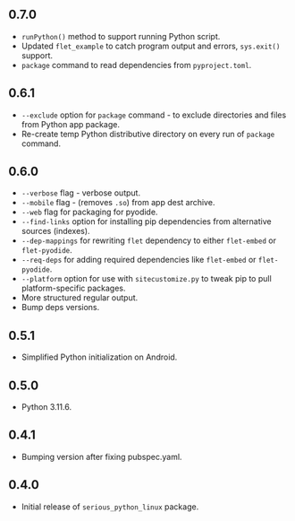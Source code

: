 ## 0.7.0

* `runPython()` method to support running Python script.
* Updated `flet_example` to catch program output and errors, `sys.exit()` support.
* `package` command to read dependencies from `pyproject.toml`.

## 0.6.1

* `--exclude` option for `package` command - to exclude directories and files from Python app package.
* Re-create temp Python distributive directory on every run of `package` command.

## 0.6.0

* `--verbose` flag - verbose output.
* `--mobile` flag - (removes `.so`) from app dest archive.
* `--web` flag for packaging for pyodide.
* `--find-links` option for installing pip dependencies from alternative sources (indexes).
* `--dep-mappings` for rewriting `flet` dependency to either `flet-embed` or `flet-pyodide`.
* `--req-deps` for adding required dependencies like `flet-embed` or `flet-pyodide`.
* `--platform` option for use with `sitecustomize.py` to tweak pip to pull platform-specific packages.
* More structured regular output.
* Bump deps versions.

## 0.5.1

* Simplified Python initialization on Android.

## 0.5.0

* Python 3.11.6.

## 0.4.1

* Bumping version after fixing pubspec.yaml.

## 0.4.0

* Initial release of `serious_python_linux` package.